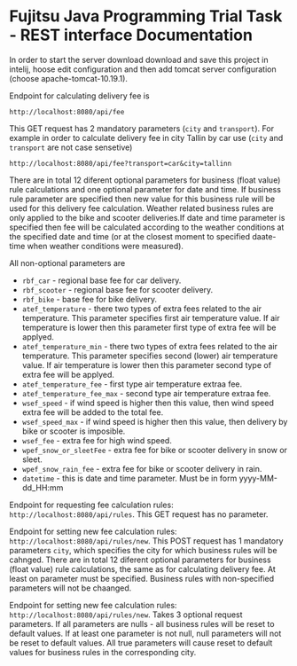# Fujitsu Java Programming Trial Task - REST interface Documentation

In order to start the server download download and save this project in intelij,
hoose edit configuration and then add tomcat server configuration (choose apache-tomcat-10.19.1).

Endpoint for calculating delivery fee is

```
http://localhost:8080/api/fee
```

This GET request has 2 mandatory parameters (`city` and  `transport`). For example in order to calculate delivery fee in city Tallin by car use (`city` and  `transport` are not case sensetive)

 ```
 http://localhost:8080/api/fee?transport=car&city=tallinn
 ```

 There are in total 12 diferent optional parameters for business (float value) rule calculations and one optional parameter for date and time. If business rule
 parameter are specified then new value for this business rule will be used for this delivery fee calculation. Weather related business rules are only applied 
 to the bike and scooter deliveries.If date and time parameter is specified then fee will be calculated according to the weather conditions at the specified date
 and time (or at the closest moment to specified daate-time when weather conditions were measured). 

 All non-optional parameters are

 * `rbf_car` -  regional base fee for car delivery.
 * `rbf_scooter` - regional base fee for scooter delivery.
 * `rbf_bike` - base fee for bike delivery.
 * `atef_temperature` - there two types of extra fees related to the air temperature. This parameter specifies first air temperature value. If air
  temperature is lower then this parameter first type of extra fee will be applyed.
 * `atef_temperature_min` - there two types of extra fees related to the air temperature. This parameter specifies second (lower) air temperature value. If air
  temperature is lower then this parameter second type of extra fee will be applyed.
 * `atef_temperature_fee` - first type air temperature extraa fee.
 * `atef_temperature_fee_max` - second type air temperature extraa fee.
 * `wsef_speed` - if wind speed is higher then this value, then wind speed extra fee will be added to the total fee.
 * `wsef_speed_max` - if wind speed is higher then this value, then delivery by bike or scooter is imposible.
 * `wsef_fee` - extra fee for high wind speed.
 * `wpef_snow_or_sleetFee` - extra fee for bike or scooter delivery in snow or sleet.
 * `wpef_snow_rain_fee` - extra fee for bike or scooter delivery in rain.
 * `datetime` - this is date and time parameter. Must be in form yyyy-MM-dd_HH:mm

Endpoint for requesting fee calculation rules: `http://localhost:8080/api/rules`. This GET request has no parameter.

Endpoint for setting new fee calculation rules: `http://localhost:8080/api/rules/new`. This POST request has 1 mandatory parameters `city`, which specifies the 
city for which business rules will be cahnged. There are in total 12 diferent optional parameters for business (float value) rule calculations, the same as for 
calculating delivery fee. At least on parameter must be specified. Business rules with non-specified parameters will not be chaanged.




Endpoint for setting new fee calculation rules: `http://localhost:8080/api/rules/new`. Takes 3 optional request parameters. If all parameters are nulls - all business 
rules will be reset to default values. If at least one parameter is not null, null parameters will not be reset to default values. All true parameters will cause reset
to default values for business rules in the corresponding city.








